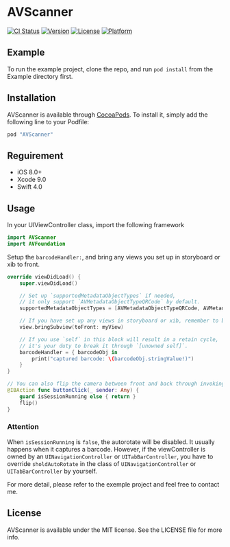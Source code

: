 # AVScanner

[![CI Status](http://img.shields.io/travis/mrfour/AVScanner.svg?style=flat)](https://travis-ci.org/mrfour/AVScanner)
[![Version](https://img.shields.io/cocoapods/v/AVScanner.svg?style=flat)](http://cocoapods.org/pods/AVScanner)
[![License](https://img.shields.io/cocoapods/l/AVScanner.svg?style=flat)](http://cocoapods.org/pods/AVScanner)
[![Platform](https://img.shields.io/cocoapods/p/AVScanner.svg?style=flat)](http://cocoapods.org/pods/AVScanner)

## Example

To run the example project, clone the repo, and run `pod install` from the Example directory first.

## Installation

AVScanner is available through [CocoaPods](http://cocoapods.org). To install
it, simply add the following line to your Podfile:

```ruby
pod "AVScanner"
```

## Reguirement

- iOS 8.0+
- Xcode 9.0
- Swift 4.0

## Usage

In your UIViewController class, import the following framework

``` swift
import AVScanner
import AVFoundation
```

Setup the `barcodeHandler:`, and bring any views you set up in storyboard or xib to front.

``` swift 
override viewDidLoad() {
    super.viewDidLoad()

    // Set up `supportedMetadataObjectTypes` if needed, 
    // it only support `AVMetadataObjectTypeQRCode` by default.
    supportedMetadataObjectTypes = [AVMetadataObjectTypeQRCode, AVMetadataObjectTypePDF417Code]

    // If you have set up any views in storyboard or xib, remember to bring them to front.
    view.bringSubview(toFront: myView)

    // If you use `self` in this block will result in a retain cycle, 
    // it's your duty to break it through `[unowned self]`.
    barcodeHandler = { barcodeObj in
        print("captured barcode: \(barcodeObj.stringValue!)")
    }
}

// You can also flip the camera between front and back through invoking `flip()`
@IBAction func buttonClick(_ sender: Any) {
    guard isSessionRunning else { return }
    flip()
}
```

### Attention

When `isSessionRunning` is `false`, the autorotate will be disabled. It usually happens when it captures a barcode. However, if the viewController is owned by an `UINavigationController` or `UITabBarController`, you have to override `sholdAutoRotate` in the class of `UINavigationController` or `UITabBarController` by yourself.

For more detail, please refer to the exemple project and feel free to contact me.

## License

AVScanner is available under the MIT license. See the LICENSE file for more info.
